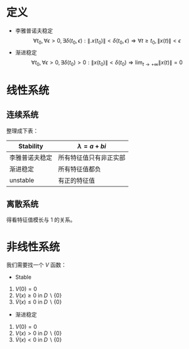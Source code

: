 # 定义
- 李雅普诺夫稳定
$$
\forall t_{0}, \forall \epsilon > 0, \exists \delta(t_{0}, \epsilon):\|.x(t_{0}) \| < \delta(t_{0}, \epsilon) \Rightarrow \forall t \ge t_{0}, \| x(t) \| < \epsilon
$$
- 渐进稳定
$$
\forall t_{0}, \forall \epsilon > 0, \exists \delta(t_{0})>0:\| x(t_{0}) \| < \delta(t_{0}) \Rightarrow \lim_{t\rightarrow +\infty} \| x(t) \| = 0
$$
# 线性系统
## 连续系统 
整理成下表：

|Stability|$\lambda = a + bi$|
|---|---|
|李雅普诺夫稳定 |所有特征值只有非正实部 |
|渐进稳定 |所有特征值都负 |
|unstable |有正的特征值 |
## 离散系统
得看特征值模长与 1 的关系。
# 非线性系统
我们需要找一个 $V$ 函数：
- Stable
1. $V(0) = 0$
2. $V(x) \ge 0$ in $D\backslash \{ 0 \}$
3. $\dot{V}(x) \le 0$ in $D\backslash \{ 0 \}$
- 渐进稳定
1. $V(0) = 0$
2. $V(x) > 0$ in $D\backslash \{ 0 \}$
3. $\dot{V}(x) < 0$ in $D\backslash \{ 0 \}$
